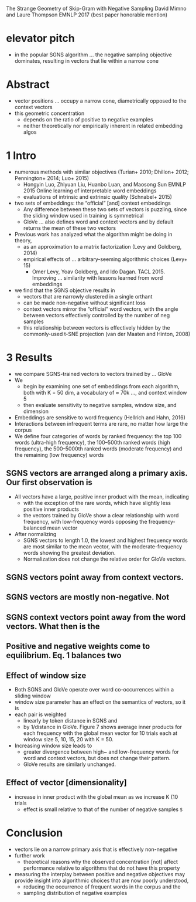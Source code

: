 The Strange Geometry of Skip-Gram with Negative Sampling
David Mimno and Laure Thompson
EMNLP 2017 (best paper honorable mention)

# elevator pitch

* in the popular SGNS algorithm ... the negative sampling objective dominates,
  resulting in vectors that lie within a narrow cone

# Abstract

* vector positions ... occupy a narrow cone,
  diametrically opposed to the context vectors
* this geometric concentration
  * depends on the ratio of positive to negative examples
  * neither theoretically nor empirically inherent in related embedding algos

# 1 Intro

* numerous methods with similar objectives
  (Turian+ 2010; Dhillon+ 2012; Pennington+ 2014; Luo+ 2015)
  * Hongyin Luo, Zhiyuan Liu, Huanbo Luan, and Maosong Sun
    EMNLP 2015
    Online learning of interpretable word embeddings
  * evaluations of intrinsic and extrinsic quality (Schnabel+ 2015)
* two sets of embeddings: the “official” [and] context embeddings
  * Any difference between these two sets of vectors is puzzling,
    since the sliding window used in training is symmetrical
  * GloVe ... also defines word and context vectors and
    by default returns the mean of these two vectors
* Previous work has analyzed what the algorithm might be doing in theory,
  * as an approximation to a matrix factorization (Levy and Goldberg, 2014)
  * empirical effects of ... arbitrary-seeming algorithmic choices (Levy+ 15)
    * Omer Levy, Yoav Goldberg, and Ido Dagan. TACL 2015. 
      Improving ... similarity with lessons learned from word embeddings
* we find that the SGNS objective results in
  * vectors that are narrowly clustered in a single orthant
  * can be made non-negative without significant loss
  * context vectors mirror the “official” word vectors, with the
    angle between vectors effectively controlled by the number of neg samples
  * this relationship between vectors is effectively hidden by the
    commonly-used t-SNE projection (van der Maaten and Hinton, 2008)

# 3 Results

* we compare SGNS-trained vectors to vectors trained by ... GloVe
* We
  * begin by examining one set of embeddings from each algorithm,
    both with K = 50 dim, a vocabulary of ≈ 70k ..., and context window 5
  * then evaluate sensitivity to negative samples, window size, and dimension
* Embeddings are sensitive to word frequency (Hellrich and Hahn, 2016)
* Interactions between infrequent terms are rare, 
  no matter how large the corpus
* We define four categories of words by ranked frequency: the 
  top 100 words (ultra-high frequency), the 
  100–500th ranked words (high frequency), 
  the 500–5000th ranked words (moderate frequency) and the 
  remaining (low frequency) words

## SGNS vectors are arranged along a primary axis. Our first observation is

* All vectors have a large, positive inner product with the mean, indicating
  * with the exception of the rare words, 
    which have slightly less positive inner products
  * the vectors trained by GloVe show a clear relationship with word frequency,
    with low-frequency words opposing the frequency-balanced mean vector
* After normalizing 
  * SGNS vectors to length 1.0, 
  the lowest and highest frequency words are most similar to the mean vector,
  with the moderate-frequency words showing the greatest deviation.
  * Normalization does not change the relative order for GloVe vectors.

## SGNS vectors point away from context vectors.

## SGNS vectors are mostly non-negative. Not

## SGNS context vectors point away from the word vectors. What then is the

## Positive and negative weights come to equilibrium. Eq. 1 balances two

## Effect of window size 

* Both SGNS and GloVe operate over word co-occurrences within a sliding window
* window size parameter has an effect on the semantics of vectors, so it is
* each pair is weighted 
  * linearly by token distance in SGNS and 
  * by 1/distance in GloVe. Figure 7 shows average inner products for each
    frequency with the global mean vector for 10 trials each at window size 5,
    10, 15, 20 with K = 50. 
* Increasing window size leads to 
  * greater divergence between high~ and low-frequency words for word and
    context vectors, but does not change their pattern. 
  * GloVe results are similarly unchanged.

## Effect of vector [dimensionality]

* increase in inner product with the global mean as we increase K (10 trials
  * effect is small relative to that of the number of negative samples `S`

# Conclusion

* vectors lie on a narrow primary axis that is effectively non-negative
* further work
  * theoretical reasons why the observed concentration [not] affect
    performance relative to algorithms that do not have this property
* measuring the interplay between positive and negative objectives
  may provide insight into algorithmic choices that are now poorly understood,
  * reducing the occurrence of frequent words in the corpus and the 
  * sampling distribution of negative examples
